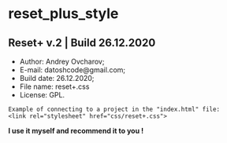 # reset_plus_style

<h2>Reset+ v.2 | Build 26.12.2020 </h2>

<ul>
  <li>Author: Andrey Ovcharov;</li>
  <li>E-mail: datoshcode@gmail.com;</li>
  <li>Build date: 26.12.2020;</li>
  <li>File name: reset+.css</li>
  <li>License: GPL.</li>
</ul>  

<code>Example of connecting to a project in the "index.html" file: 
&lt;link rel="stylesheet" href="css/reset+.css"&gt;</code>

<p><strong>I use it myself and recommend it to you ! </strong></p>
